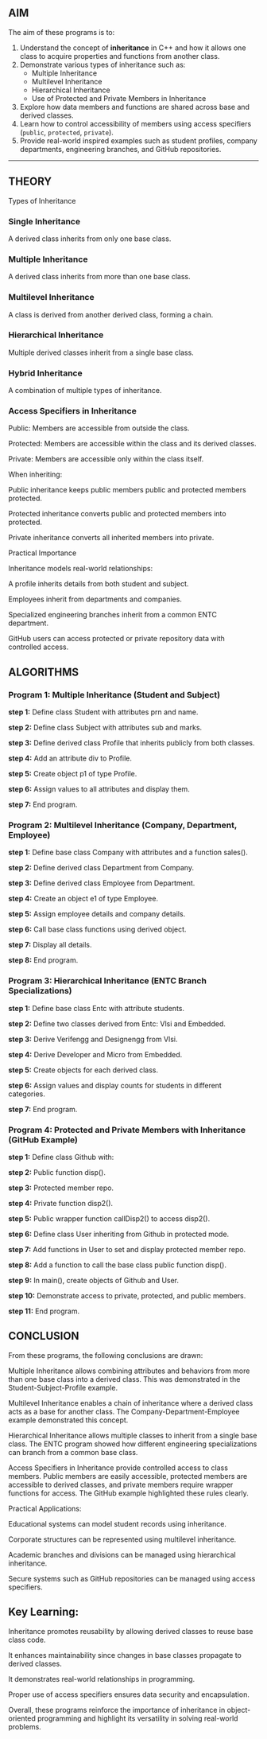## AIM

The aim of these programs is to:

1. Understand the concept of **inheritance** in C++ and how it allows one class to acquire properties and functions from another class.
2. Demonstrate various types of inheritance such as:
   - Multiple Inheritance
   - Multilevel Inheritance
   - Hierarchical Inheritance
   - Use of Protected and Private Members in Inheritance
3. Explore how data members and functions are shared across base and derived classes.
4. Learn how to control accessibility of members using access specifiers (`public`, `protected`, `private`).
5. Provide real-world inspired examples such as student profiles, company departments, engineering branches, and GitHub repositories.

---

## THEORY
Types of Inheritance

### Single Inheritance
A derived class inherits from only one base class.

### Multiple Inheritance
A derived class inherits from more than one base class.

### Multilevel Inheritance
A class is derived from another derived class, forming a chain.

### Hierarchical Inheritance
Multiple derived classes inherit from a single base class.

### Hybrid Inheritance
A combination of multiple types of inheritance.

### Access Specifiers in Inheritance

Public: Members are accessible from outside the class.

Protected: Members are accessible within the class and its derived classes.

Private: Members are accessible only within the class itself.

When inheriting:

Public inheritance keeps public members public and protected members protected.

Protected inheritance converts public and protected members into protected.

Private inheritance converts all inherited members into private.

Practical Importance

Inheritance models real-world relationships:

A profile inherits details from both student and subject.

Employees inherit from departments and companies.

Specialized engineering branches inherit from a common ENTC department.

GitHub users can access protected or private repository data with controlled access.



## ALGORITHMS
### Program 1: Multiple Inheritance (Student and Subject)

**step 1:** Define class Student with attributes prn and name.

**step 2:** Define class Subject with attributes sub and marks.

**step 3:** Define derived class Profile that inherits publicly from both classes.

**step 4:** Add an attribute div to Profile.

**step 5:** Create object p1 of type Profile.

**step 6:** Assign values to all attributes and display them.

**step 7:** End program.



### Program 2: Multilevel Inheritance (Company, Department, Employee)

**step 1:** Define base class Company with attributes and a function sales().

**step 2:** Define derived class Department from Company.

**step 3:** Define derived class Employee from Department.

**step 4:** Create an object e1 of type Employee.

**step 5:** Assign employee details and company details.

**step 6:** Call base class functions using derived object.

**step 7:** Display all details.

**step 8:** End program.



### Program 3: Hierarchical Inheritance (ENTC Branch Specializations)

**step 1:** Define base class Entc with attribute students.

**step 2:** Define two classes derived from Entc: Vlsi and Embedded.

**step 3:** Derive Verifengg and Designengg from Vlsi.

**step 4:** Derive Developer and Micro from Embedded.

**step 5:** Create objects for each derived class.

**step 6:** Assign values and display counts for students in different categories.

**step 7:** End program.



### Program 4: Protected and Private Members with Inheritance (GitHub Example)

**step 1:** Define class Github with:

**step 2:** Public function disp().

**step 3:** Protected member repo.

**step 4:** Private function disp2().

**step 5:** Public wrapper function callDisp2() to access disp2().

**step 6:** Define class User inheriting from Github in protected mode.

**step 7:** Add functions in User to set and display protected member repo.

**step 8:** Add a function to call the base class public function disp().

**step 9:** In main(), create objects of Github and User.

**step 10:** Demonstrate access to private, protected, and public members.

**step 11:** End program.




## CONCLUSION

From these programs, the following conclusions are drawn:

Multiple Inheritance allows combining attributes and behaviors from more than one base class into a derived class. This was demonstrated in the Student-Subject-Profile example.

Multilevel Inheritance enables a chain of inheritance where a derived class acts as a base for another class. The Company-Department-Employee example demonstrated this concept.

Hierarchical Inheritance allows multiple classes to inherit from a single base class. The ENTC program showed how different engineering specializations can branch from a common base class.

Access Specifiers in Inheritance provide controlled access to class members. Public members are easily accessible, protected members are accessible to derived classes, and private members require wrapper functions for access. The GitHub example highlighted these rules clearly.

Practical Applications:

Educational systems can model student records using inheritance.

Corporate structures can be represented using multilevel inheritance.

Academic branches and divisions can be managed using hierarchical inheritance.

Secure systems such as GitHub repositories can be managed using access specifiers.

## Key Learning:

Inheritance promotes reusability by allowing derived classes to reuse base class code.

It enhances maintainability since changes in base classes propagate to derived classes.

It demonstrates real-world relationships in programming.

Proper use of access specifiers ensures data security and encapsulation.

Overall, these programs reinforce the importance of inheritance in object-oriented programming and highlight its versatility in solving real-world problems.
